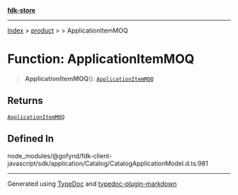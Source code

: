 [**fdk-store**](../../../README.md)
***

[Index](../../../API.md) > [product](../../README.md) > [<internal>](../README.md) > ApplicationItemMOQ

# Function: ApplicationItemMOQ

> **ApplicationItemMOQ**(): [`ApplicationItemMOQ`](../type-aliases/type-alias.ApplicationItemMOQ.md)

## Returns

[`ApplicationItemMOQ`](../type-aliases/type-alias.ApplicationItemMOQ.md)

## Defined In

node\_modules/@gofynd/fdk-client-javascript/sdk/application/Catalog/CatalogApplicationModel.d.ts:981

***
Generated using [TypeDoc](https://typedoc.org/) and [typedoc-plugin-markdown](https://www.npmjs.com/package/typedoc-plugin-markdown)
